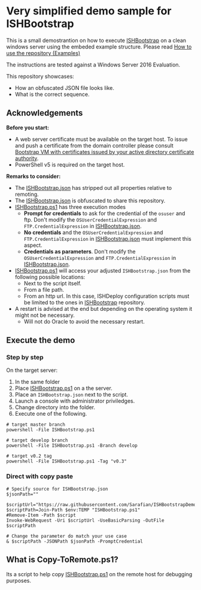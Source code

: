 # Very simplified demo sample for ISHBootstrap

This is a small demostrantion on how to execute [ISHBootstrap](https://github.com/Sarafian/ISHBootstrap) on a clean windows server using the embeded example structure. 
Please read [How to use the repository (Examples)](https://github.com/Sarafian/ISHBootstrap/blob/master/Topics/How%20to%20use%20the%20repository%20(Examples).md) 

The instructions are tested against a Windows Server 2016 Evaluation. 

This repository showcases:
- How an obfuscated JSON file looks like. 
- What is the correct sequence.

## Acknowledgements

**Before you start:** 

- A web server certificate must be available on the target host. To issue and push a certificate from the domain controller please consult [Bootstrap VM with certificates issued by your active directory certificate authority](https://sarafian.github.io/post/powershell/active-directory-issue-certificate-for-vm/).
- PowerShell v5 is required on the target host.

**Remarks to consider:** 

- The [ISHBootstrap.json](ISHBootstrap.json) has stripped out all properties relative to remoting.
- The [ISHBootstrap.json](ISHBootstrap.json) is obfuscated to share this repository.
- [ISHBootstrap.ps1](ISHBootstrap.ps1) has three execution modes
  - **Prompt for credentials** to ask for the credential of the `osuser` and ftp. Don't modify the `OSUserCredentialExpression` and `FTP.CredentialExpression` in [ISHBootstrap.json](ISHBootstrap.json).
  - **No credentials** and the `OSUserCredentialExpression` and `FTP.CredentialExpression` in [ISHBootstrap.json](ISHBootstrap.json) must implement this aspect.
  - **Credentials as parameters**. Don't modify the `OSUserCredentialExpression` and `FTP.CredentialExpression` in [ISHBootstrap.json](ISHBootstrap.json).
- [ISHBootstrap.ps1](ISHBootstrap.ps1) will access your adjusted `ISHBootstrap.json` from the following possible locations:
  - Next to the script itself.
  - From a file path.
  - From an http url. In this case, ISHDeploy configuration scripts must be limited to the ones in [ISHBootstrap](https://github.com/Sarafian/ISHBootstrap) repository.
- A restart is advised at the end but depending on the operating system it might not be necessary.
  - Will not do Oracle to avoid the necessary restart.

## Execute the demo 

### Step by step

On the target server:
1. In the same folder
  1. Place [ISHBootstrap.ps1](ISHBootstrap.ps1) on a the server.
  1. Place an `ISHBootstrap.json` next to the script.
1. Launch a console with administrator priviledges.
1. Change directory into the folder.
1. Execute one of the following.

```
# target master branch
powershell -File ISHBootstrap.ps1

# target develop branch
powershell -File ISHBootstrap.ps1 -Branch develop  

# target v0.2 tag
powershell -File ISHBootstrap.ps1 -Tag "v0.3"  
```

### Direct with copy paste 

```
# Specify source for ISHBootstrap.json
$jsonPath=""

$scriptUrl="https://raw.githubusercontent.com/Sarafian/ISHBootstrapDemo/master/ISHBootstrap.ps1"
$scriptPath=Join-Path $env:TEMP "ISHBootstrap.ps1"
#Remove-Item -Path $script
Invoke-WebRequest -Uri $scriptUrl -UseBasicParsing -OutFile $scriptPath

# Change the parameter do match your use case
& $scriptPath -JSONPath $jsonPath -PromptCredential
```

## What is Copy-ToRemote.ps1?

Its a script to help copy [ISHBootstrap.ps1](ISHBootstrap.ps1) on the remote host for debugging purposes. 
